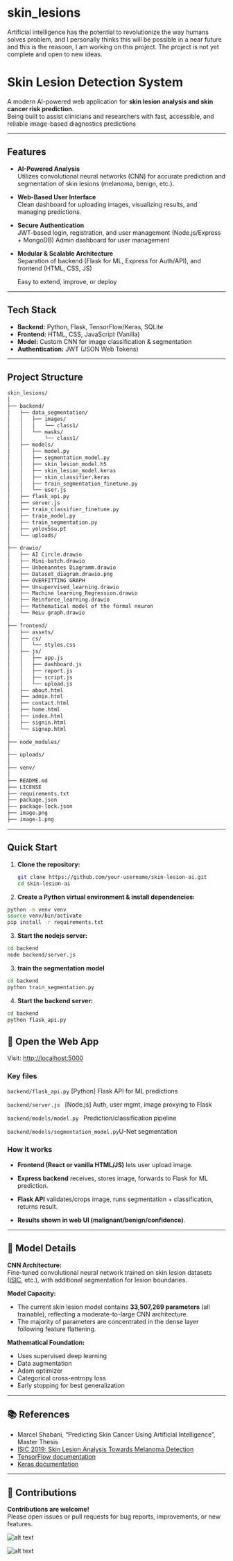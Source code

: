 # skin_lesions
Artificial intelligence has the potential to revolutionize the way humans solves problem, and I personally thinks this will be possible in a near future and this is the reasoon, I am working on this project.
The project is not yet complete and open to new ideas.

# Skin Lesion Detection System

A modern AI-powered web application for **skin lesion analysis and skin cancer risk prediction**.  
Being built to assist clinicians and researchers with fast, accessible, and reliable image-based diagnostics predictions

---

## Features

- **AI-Powered Analysis**  
  Utilizes convolutional neural networks (CNN) for accurate prediction and segmentation of skin lesions (melanoma, benign, etc.).

- **Web-Based User Interface**  
  Clean dashboard for uploading images, visualizing results, and managing predictions.

- **Secure Authentication**  
JWT-based login, registration, and user management (Node.js/Express + MongoDB)
Admin dashboard for user management

- **Modular & Scalable Architecture**  
  Separation of backend (Flask for ML, Express for Auth/API), and frontend (HTML, CSS, JS)

  Easy to extend, improve, or deploy
---

## Tech Stack

- **Backend:** Python, Flask, TensorFlow/Keras, SQLite  
- **Frontend:** HTML, CSS, JavaScript (Vanilla)  
- **Model:** Custom CNN for image classification & segmentation  
- **Authentication:** JWT (JSON Web Tokens)

---

## Project Structure
```bash
skin_lesions/
│
├── backend/
│   ├── data_segmentation/
│   │   ├── images/
│   │   │   └── class1/
│   │   └── masks/
│   │       └── class1/
│   ├── models/
│   │   ├── model.py
│   │   ├── segmentation_model.py
│   │   ├── skin_lesion_model.h5
│   │   ├── skin_lesion_model.keras
│   │   ├── skin_classifier.keras
│   │   ├── train_segmentation_finetune.py
│   │   └── user.js
│   ├── flask_api.py
│   ├── server.js
│   ├── train_classifier_finetune.py
│   ├── train_model.py
│   ├── train_segmentation.py
│   ├── yolov5su.pt
│   └── uploads/
│
├── drawio/
│   ├── AI Circle.drawio
│   ├── Mini-batch.drawio
│   ├── Unbenanntes Diagramm.drawio
│   ├── Dataset_diagram.drawio.png
│   ├── OVERFITTING GRAPH
│   ├── Unsupervised_learning.drawio
│   ├── Machine learning_Regression.drawio
│   ├── Reinforce_learning.drawio
│   ├── Mathematical model of the formal neuron
│   └── ReLu graph.drawio
│
├── frontend/
│   ├── assets/
│   ├── cs/
│   │   └── styles.css
│   ├── js/
│   │   ├── app.js
│   │   ├── dashboard.js
│   │   ├── report.js
│   │   ├── script.js
│   │   └── upload.js
│   ├── about.html
│   ├── admin.html
│   ├── contact.html
│   ├── home.html
│   ├── index.html
│   ├── signin.html
│   └── signup.html
│
├── node_modules/
│
├── uploads/
│
├── venv/
│
├── README.md
├── LICENSE
├── requirements.txt
├── package.json
├── package-lock.json
├── image.png
├── image-1.png

```
---

## Quick Start

1. **Clone the repository:**
   ```bash
   git clone https://github.com/your-username/skin-lesion-ai.git
   cd skin-lesion-ai
    ```
2. **Create a Python virtual environment & install dependencies:**
```bash
python -m venv venv
source venv/bin/activate
pip install -r requirements.txt
```
3. **Start the nodejs server:**
```bash
cd backend
node backend/server.js

```
3. **train the segmentation model**
```bash
cd backend
python train_segmentation.py
```

4. **Start the backend server:**

```bash
cd backend
python flask_api.py
``` 


## 🚀 Open the Web App

Visit: [http://localhost:5000](http://localhost:5000)

### Key files

``` backend/flask_api.py ``` [Python] Flask API for ML predictions

```backend/server.js ``` [Node.js] Auth, user mgmt, image proxying to Flask

```backend/models/model.py ``` Prediction/classification pipeline

```backend/models/segmentation_model.py```U-Net segmentation


### How it works
- **Frontend (React or vanilla HTML/JS)** lets user upload image.

- **Express backend** receives, stores image, forwards to Flask for ML prediction.

- **Flask API** validates/crops image, runs segmentation + classification, returns result.

- **Results shown in web UI (malignant/benign/confidence)**.

---

## 🧠 Model Details

**CNN Architecture:**  
Fine-tuned convolutional neural network trained on skin lesion datasets ([ISIC](https://challenge.isic-archive.com/), etc.), with additional segmentation for lesion boundaries.

**Model Capacity:**  
- The current skin lesion model contains **33,507,269 parameters** (all trainable), reflecting a moderate-to-large CNN architecture.
- The majority of parameters are concentrated in the dense layer following feature flattening.

**Mathematical Foundation:**  
- Uses supervised deep learning  
- Data augmentation  
- Adam optimizer  
- Categorical cross-entropy loss  
- Early stopping for best generalization

---

## 📚 References

- Marcel Shabani, “Predicting Skin Cancer Using Artificial Intelligence”, Master Thesis  
- [ISIC 2019: Skin Lesion Analysis Towards Melanoma Detection](https://challenge.isic-archive.com/)  
- [TensorFlow documentation](https://www.tensorflow.org/)  
- [Keras documentation](https://keras.io/)

---

## 🤝 Contributions

**Contributions are welcome!**  
Please open issues or pull requests for bug reports, improvements, or new features.



![alt text](image.png)

![alt text](image-1.png)